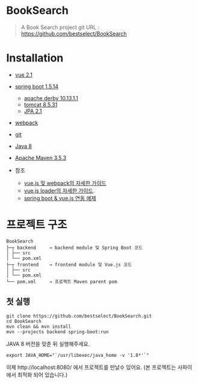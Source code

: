 # BookSearch

> A Book Search project
> git URL : https://github.com/bestselect/BookSearch

# Installation

* [vue 2.1](https://vuejs.org/)
* [spring boot 1.5.14](https://spring.io/guides/gs/spring-boot/)
    * [apache derby 10.13.1.1](https://db.apache.org/derby/quick_start.html)
    * [tomcat 8.5.31](http://tomcat.apache.org/)
    * [JPA 2.1](https://projects.spring.io/spring-data-jpa/)
* [webpack](https://webpack.js.org/)
* [git](https://git-scm.com/)
* [Java 8](http://www.oracle.com/technetwork/java/javase/downloads/jdk8-downloads-2133151.html)
* [Apache Maven 3.5.3](https://maven.apache.org/docs/3.5.3/release-notes.html)


* 참조
    - [vue.js 및 webpack의 자세한 가이드](http://vuejs-templates.github.io/webpack/)
    - [vue.js loader의 자세한 가이드](http://vuejs.github.io/vue-loader).
    - [spring boot & vue.js 연동 예제](https://github.com/jonashackt/spring-boot-vuejs)

# 프로젝트 구조
```$xslt
BookSearch
├─┬ backend     → backend module 및 Spring Boot 코드
│ ├── src
│ └── pom.xml
├─┬ frontend    → frontend module 및 Vue.js 코드
│ ├── src
│ └── pom.xml
└── pom.xml     → 프로젝트 Maven parent pom 

```

## 첫 실행

```
git clone https://github.com/bestselect/BookSearch.git
cd BookSearch
mvn clean && mvn install
mvn --projects backend spring-boot:run
```

JAVA 8 버전을 맞춘 뒤 실행해주세요.
```aidl
export JAVA_HOME="`/usr/libexec/java_home -v '1.8*'`"
```

이제 http://localhost:8080/ 에서 프로젝트를 만날수 있어요.
(본 프로젝트는 사파이에서 최적화 되어 있습니다.)
